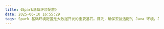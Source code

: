 ```yaml
---
title: 《Spark基础环境配置》
date: 2025-06-10 16:55:29
tags: Spark 基础环境配置是大数据开发的重要基石。首先，确保安装适配的 Java 环境，Java 8 及以上版本为 Spark 运行提供支撑。接着，下载 Spark 发行版，解压后配置环境变量，如 SPARK_HOME 指向解压路径，并将 $SPARK_HOME/bin 加入系统 PATH 。对于集群模式，需配置 conf 目录下的 spark - env.sh ，指定 JAVA_HOME 、集群 Master 地址等关键参数 。若结合 Hadoop ，还要确保 Hadoop 环境正常，让 Spark 能读写 HDFS 数据。完成这些配置，就能开启 Spark 探索之旅，利用其强大计算能力处理海量数据。
---
```

